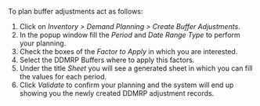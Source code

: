 To plan buffer adjustments act as follows:

1.  Click on *Inventory \> Demand Planning \> Create Buffer
    Adjustments*.
2.  In the popup window fill the *Period* and *Date Range Type* to
    perform your planning.
3.  Check the boxes of the *Factor to Apply* in which you are
    interested.
4.  Select the DDMRP Buffers where to apply this factors.
5.  Under the title *Sheet* you will see a generated sheet in which you
    can fill the values for each period.
6.  Click *Validate* to confirm your planning and the system will end up
    showing you the newly created DDMRP adjustment records.
